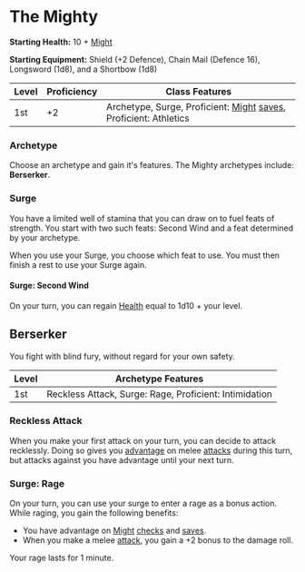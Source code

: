 # The Mighty

**Starting Health:** 10 + [Might](pages/characters/attributes.md?id=might)

**Starting Equipment:** Shield (+2 Defence), Chain Mail (Defence 16), Longsword (1d8), and a Shortbow (1d8)

| Level | Proficiency | Class Features  |
| ----  | ----------- |- |
| 1st   | +2          | Archetype, Surge, Proficient: [Might](pages/characters/attributes.md?id=might) [saves](rules/rolling.md?id=saves), Proficient: Athletics |

### Archetype

Choose an archetype and gain it's features. The Mighty archetypes include: **Berserker**.

### Surge

You have a limited well of stamina that you can draw on to fuel feats of strength. You start with two such feats: Second Wind and a feat determined by your archetype.

When you use your Surge, you choose which feat to use. You must then finish a rest to use your Surge again.

#### Surge: Second Wind

On your turn, you can regain [Health](pages/combat/health.md) equal to 1d10 + your level.

## Berserker

You fight with blind fury, without regard for your own safety.

| Level | Archetype Features |
| ----  | ------------------ |
| 1st   | Reckless Attack, Surge: Rage, Proficient: Intimidation |

### Reckless Attack

 When you make your first attack on your turn, you can decide to attack recklessly. Doing so gives you [advantage](pages/rules/advantage) on melee [attacks](pages/combat/attacks) during this turn, but attacks against you have advantage until your next turn.

### Surge: Rage

On your turn, you can use your surge to enter a rage as a bonus action. While raging, you gain the following benefits:

 + You have advantage on [Might](pages/attributes?id=might) [checks](pages/rules/rolling?id=checks) and [saves](pages/rules/rolling?id=saves).
 + When you make a melee [attack](pages/combat/attacks.md), you gain a +2 bonus to the damage roll.

Your rage lasts for 1 minute.
